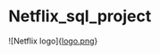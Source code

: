 # Netflix_sql_project
![Netflix logo]{[logo.png](https://github.com/Anand-atg/Netflix_sql_project/blob/main/logo.png)}
